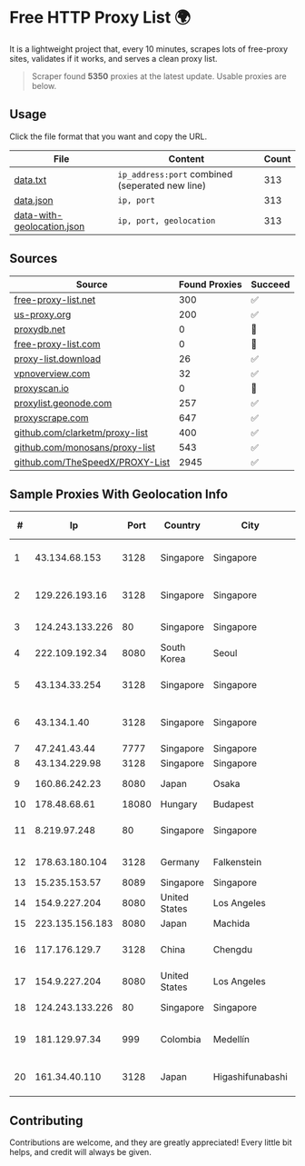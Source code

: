 
# Free HTTP Proxy List 🌍

It is a lightweight project that, every 10 minutes, scrapes lots of free-proxy sites, validates if it works, and serves a clean proxy list.


> Scraper found **5350** proxies at the latest update. Usable proxies are below.

## Usage

Click the file format that you want and copy the URL.


|File|Content|Count|
|----|-------|-----|
|[data.txt](https://raw.githubusercontent.com/themiralay/Proxy-List-World/master/data.txt)|`ip_address:port` combined (seperated new line)|313|
|[data.json](https://raw.githubusercontent.com/themiralay/Proxy-List-World/master/data.json)|`ip, port`|313|
|[data-with-geolocation.json](https://raw.githubusercontent.com/themiralay/Proxy-List-World/master/data-with-geolocation.json)|`ip, port, geolocation`|313|

## Sources

|Source|Found Proxies|Succeed|
|------|-------------|-------|
|[free-proxy-list.net](https://free-proxy-list.net)|300|✅|
|[us-proxy.org](https://www.us-proxy.org)|200|✅|
|[proxydb.net](http://proxydb.net)|0|🚫|
|[free-proxy-list.com](https://free-proxy-list.com/?page=&port=&type%5B%5D=http&type%5B%5D=https&up_time=0&search=Search)|0|🚫|
|[proxy-list.download](https://www.proxy-list.download/HTTP)|26|✅|
|[vpnoverview.com](https://vpnoverview.com/privacy/anonymous-browsing/free-proxy-servers)|32|✅|
|[proxyscan.io](https://www.proxyscan.io)|0|🚫|
|[proxylist.geonode.com](https://proxylist.geonode.com/api/proxy-list?limit=300&page=1&sort_by=lastChecked&sort_type=desc&protocols=http,https)|257|✅|
|[proxyscrape.com](https://api.proxyscrape.com/v2/?request=displayproxies&protocol=http&timeout=10000&country=all&ssl=all&anonymity=all)|647|✅|
|[github.com/clarketm/proxy-list](https://raw.githubusercontent.com/clarketm/proxy-list/master/proxy-list-raw.txt)|400|✅|
|[github.com/monosans/proxy-list](https://raw.githubusercontent.com/monosans/proxy-list/main/proxies/http.txt)|543|✅|
|[github.com/TheSpeedX/PROXY-List](https://raw.githubusercontent.com/TheSpeedX/PROXY-List/master/http.txt)|2945|✅|


## Sample Proxies With Geolocation Info

|#|Ip|Port|Country|City|Internet Service Provider|
|-|--|----|-------|----|-------------------------|
|1|43.134.68.153|3128|Singapore|Singapore|Shenzhen Tencent Computer Systems Company Limited|
|2|129.226.193.16|3128|Singapore|Singapore|Tencent Cloud Computing (Beijing) Co|
|3|124.243.133.226|80|Singapore|Singapore|Huawei International Pte. Ltd.|
|4|222.109.192.34|8080|South Korea|Seoul|Korea Telecom|
|5|43.134.33.254|3128|Singapore|Singapore|Shenzhen Tencent Computer Systems Company Limited|
|6|43.134.1.40|3128|Singapore|Singapore|Shenzhen Tencent Computer Systems Company Limited|
|7|47.241.43.44|7777|Singapore|Singapore|Alibaba Cloud LLC|
|8|43.134.229.98|3128|Singapore|Singapore|Aceville Pte.ltd|
|9|160.86.242.23|8080|Japan|Osaka|Sony Network Communications Inc|
|10|178.48.68.61|18080|Hungary|Budapest|UPC|
|11|8.219.97.248|80|Singapore|Singapore|Alibaba Cloud (Singapore) Private Limited|
|12|178.63.180.104|3128|Germany|Falkenstein|Hetzner Online GmbH|
|13|15.235.153.57|8089|Singapore|Singapore|OVH Hosting|
|14|154.9.227.204|8080|United States|Los Angeles|Cogent Communications|
|15|223.135.156.183|8080|Japan|Machida|So-net Corporation|
|16|117.176.129.7|3128|China|Chengdu|China Mobile communications corporation|
|17|154.9.227.204|8080|United States|Los Angeles|Cogent Communications|
|18|124.243.133.226|80|Singapore|Singapore|Huawei International Pte. Ltd.|
|19|181.129.97.34|999|Colombia|Medellín|EPM Telecomunicaciones S.A. E.S.P.|
|20|161.34.40.110|3128|Japan|Higashifunabashi|NTT PC Communications, Inc.|



## Contributing

Contributions are welcome, and they are greatly appreciated! Every
little bit helps, and credit will always be given.

